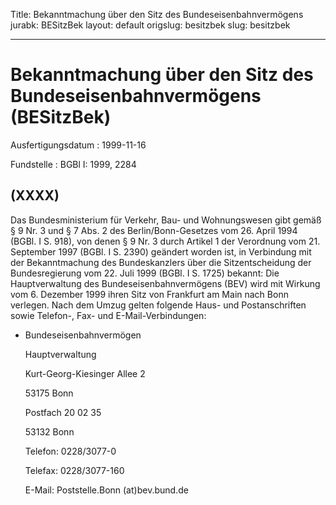 Title: Bekanntmachung über den Sitz des Bundeseisenbahnvermögens
jurabk: BESitzBek
layout: default
origslug: besitzbek
slug: besitzbek

---

# Bekanntmachung über den Sitz des Bundeseisenbahnvermögens (BESitzBek)

Ausfertigungsdatum
:   1999-11-16

Fundstelle
:   BGBl I: 1999, 2284



## (XXXX)

Das Bundesministerium für Verkehr, Bau- und Wohnungswesen gibt gemäß §
9 Nr. 3 und § 7 Abs. 2 des Berlin/Bonn-Gesetzes vom 26. April 1994
(BGBl. I S. 918), von denen § 9 Nr. 3 durch Artikel 1 der Verordnung
vom 21. September 1997 (BGBl. I S. 2390) geändert worden ist, in
Verbindung mit der Bekanntmachung des Bundeskanzlers über die
Sitzentscheidung der Bundesregierung vom 22. Juli 1999 (BGBl. I S.
1725) bekannt:
Die Hauptverwaltung des Bundeseisenbahnvermögens (BEV) wird mit
Wirkung vom 6. Dezember 1999 ihren Sitz von Frankfurt am Main nach
Bonn verlegen.
Nach dem Umzug gelten folgende Haus- und Postanschriften sowie
Telefon-, Fax- und E-Mail-Verbindungen:

*   Bundeseisenbahnvermögen

    Hauptverwaltung

    Kurt-Georg-Kiesinger Allee 2

    53175 Bonn

    Postfach 20 02 35

    53132 Bonn

    Telefon: 0228/3077-0

    Telefax: 0228/3077-160

    E-Mail: Poststelle.Bonn
    (at)bev.bund.de




